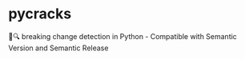 # pycracks
💢🔍 breaking change detection in Python - Compatible with Semantic Version and Semantic Release

